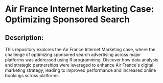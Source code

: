 # Air France Internet Marketing Case: Optimizing Sponsored Search

## Description:
This repository explores the Air France Internet Marketing case, where the challenge of optimizing sponsored search advertising across major platforms was addressed using R programming. Discover how data analysis and strategic partnerships were leveraged to enhance Air France's digital marketing strategy, leading to improved performance and increased online bookings scross platforms.

